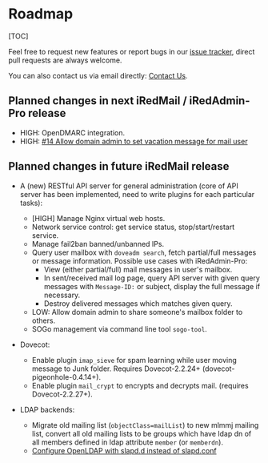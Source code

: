 # Roadmap

[TOC]

Feel free to request new features or report bugs in our [issue tracker](https://bitbucket.org/zhb/iredmail/issues?status=new&status=open), direct pull requests are always welcome.

You can also contact us via email directly: [Contact Us](https://www.iredmail.org/contact.html).

## Planned changes in next iRedMail / iRedAdmin-Pro release

* HIGH: OpenDMARC integration.
* HIGH: [#14 Allow domain admin to set vacation message for mail user](https://bitbucket.org/zhb/iredmail/issues/14/allow-admin-to-set-vacation-for-user-with)
## Planned changes in future iRedMail release

* A (new) RESTful API server for general administration (core of API server has
  been implemented, need to write plugins for each particular tasks):
    * [HIGH] Manage Nginx virtual web hosts.
    * Network service control: get service status, stop/start/restart service.
    * Manage fail2ban banned/unbanned IPs.
    * Query user mailbox with `doveadm search`, fetch partial/full messages or
      message information. Possible use cases with iRedAdmin-Pro:
        * View (either partial/full) mail messages in user's mailbox.
        * In sent/received mail log page, query API server with given
          query messages with `Message-ID:` or subject, display the full
          message if necessary.
        * Destroy delivered messages which matches given query.
    * LOW: Allow domain admin to share someone's mailbox folder to others.
    * SOGo management via command line tool `sogo-tool`.

* Dovecot:
    * Enable plugin `imap_sieve` for spam learning while user moving message to
      Junk folder. Requires Dovecot-2.2.24+ (dovecot-pigeonhole-0.4.14+).
    * Enable plugin `mail_crypt` to encrypts and decrypts mail. (requires Dovecot-2.2.27+).

* LDAP backends:
    * Migrate old mailing list (`objectClass=mailList`) to new mlmmj mailing
      list, convert all old mailing lists to be groups which have ldap dn of
      all members defined in ldap attribute `member` (or `memberdn`).
    * [Configure OpenLDAP with slapd.d instead of slapd.conf](https://bitbucket.org/zhb/iredmail/issue/31/switch-to-slapdd)
